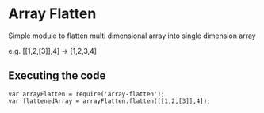 # Array Flatten
Simple module to flatten multi dimensional array into single dimension array

e.g. [[1,2,[3]],4] -> [1,2,3,4]

## Executing the code

```
var arrayFlatten = require('array-flatten');
var flattenedArray = arrayFlatten.flatten([[1,2,[3]],4]);
```